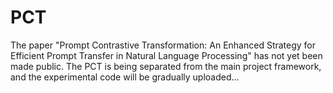 # PCT
The paper "Prompt Contrastive Transformation: An Enhanced Strategy for Efficient Prompt Transfer in Natural Language Processing" has not yet been made public.
The PCT is being separated from the main project framework, and the experimental code will be gradually uploaded...
